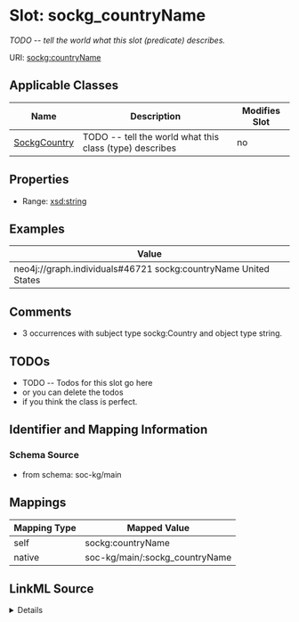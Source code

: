 

# Slot: sockg_countryName


_TODO -- tell the world what this slot (predicate) describes._





URI: [sockg:countryName](http://www.semanticweb.org/sockg/ontologies/2024/0/soil-carbon-ontology/countryName)



<!-- no inheritance hierarchy -->





## Applicable Classes

| Name | Description | Modifies Slot |
| --- | --- | --- |
| [SockgCountry](../classes/SockgCountry.md) | TODO -- tell the world what this class (type) describes |  no  |







## Properties

* Range: [xsd:string](http://www.w3.org/2001/XMLSchema#string)






## Examples

| Value |
| --- |
| neo4j://graph.individuals#46721 sockg:countryName United States |

## Comments

* 3 occurrences with subject type sockg:Country and object type string.

## TODOs

* TODO -- Todos for this slot go here
* or you can delete the todos
* if you think the class is perfect.

## Identifier and Mapping Information







### Schema Source


* from schema: soc-kg/main




## Mappings

| Mapping Type | Mapped Value |
| ---  | ---  |
| self | sockg:countryName |
| native | soc-kg/main/:sockg_countryName |




## LinkML Source

<details>
```yaml
name: sockg_countryName
description: TODO -- tell the world what this slot (predicate) describes.
todos:
- TODO -- Todos for this slot go here
- or you can delete the todos
- if you think the class is perfect.
comments:
- 3 occurrences with subject type sockg:Country and object type string.
examples:
- value: neo4j://graph.individuals#46721 sockg:countryName United States
from_schema: soc-kg/main
rank: 1000
slot_uri: sockg:countryName
alias: sockg_countryName
domain_of:
- sockg_Country
range: string

```
</details>